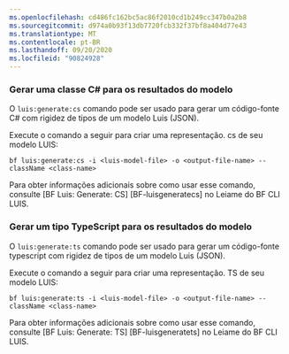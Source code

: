 ```yaml
---
ms.openlocfilehash: cd486fc162bc5ac86f2010cd1b249cc347b0a2b8
ms.sourcegitcommit: d974a0b93f13db7720fcb332f37bf8a404d77e43
ms.translationtype: MT
ms.contentlocale: pt-BR
ms.lasthandoff: 09/20/2020
ms.locfileid: "90824928"
---
```

### <a name="generate-a-c-class-for-the-model-results"></a>Gerar uma classe C# para os resultados do modelo

O `luis:generate:cs` comando pode ser usado para gerar um código-fonte C# com rigidez de tipos de um modelo Luis (JSON).

Execute o comando a seguir para criar uma representação. cs de seu modelo LUIS:

```cli
bf luis:generate:cs -i <luis-model-file> -o <output-file-name> --className <class-name>
```

Para obter informações adicionais sobre como usar esse comando, consulte [BF Luis: Generate: CS] [BF-luisgeneratecs] no Leiame do BF CLI LUIS.

### <a name="generate-a-typescript-type-for-the-model-results"></a>Gerar um tipo TypeScript para os resultados do modelo

O `luis:generate:ts` comando pode ser usado para gerar um código-fonte typescript com rigidez de tipos de um modelo Luis (JSON).

Execute o comando a seguir para criar uma representação. TS de seu modelo LUIS:

```cli
bf luis:generate:ts -i <luis-model-file> -o <output-file-name> --className <class-name>
```

Para obter informações adicionais sobre como usar esse comando, consulte [BF Luis: Generate: TS] [BF-luisgeneratets] no Leiame do BF CLI LUIS.